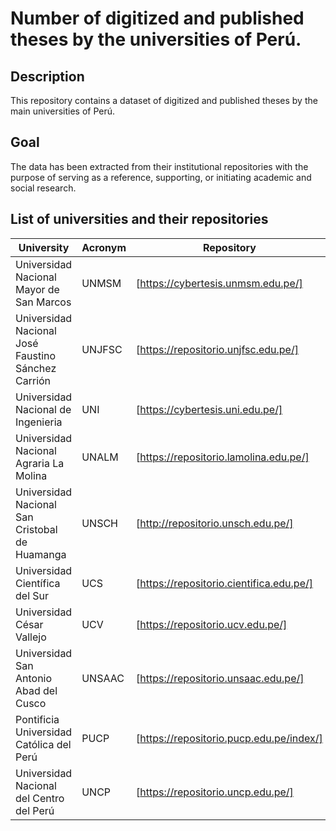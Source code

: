 # Number of digitized and published theses by the universities of Perú.

## Description

This repository contains a dataset of digitized and published theses by the main universities of Perú.

## Goal

The data has been extracted from their institutional repositories with the purpose of serving as a reference, supporting, or
initiating academic and social research.

## List of universities and their repositories

| University | Acronym | Repository |
| ----------  | ------ | ----------- |
| Universidad Nacional Mayor de San Marcos | UNMSM | [https://cybertesis.unmsm.edu.pe/] |
| Universidad Nacional José Faustino Sánchez Carrión | UNJFSC | [https://repositorio.unjfsc.edu.pe/] |
| Universidad Nacional de Ingenieria | UNI | [https://cybertesis.uni.edu.pe/] |
| Universidad Nacional Agraria La Molina | UNALM | [https://repositorio.lamolina.edu.pe/] |
| Universidad Nacional San Cristobal de Huamanga | UNSCH | [http://repositorio.unsch.edu.pe/] |
| Universidad Científica del Sur | UCS | [https://repositorio.cientifica.edu.pe/] |
| Universidad César Vallejo | UCV | [https://repositorio.ucv.edu.pe/] |
| Universidad San Antonio Abad del Cusco | UNSAAC | [https://repositorio.unsaac.edu.pe/] |
| Pontificia Universidad Católica del Perú | PUCP | [https://repositorio.pucp.edu.pe/index/] |
| Universidad Nacional del Centro del Perú | UNCP | [https://repositorio.uncp.edu.pe/] |
